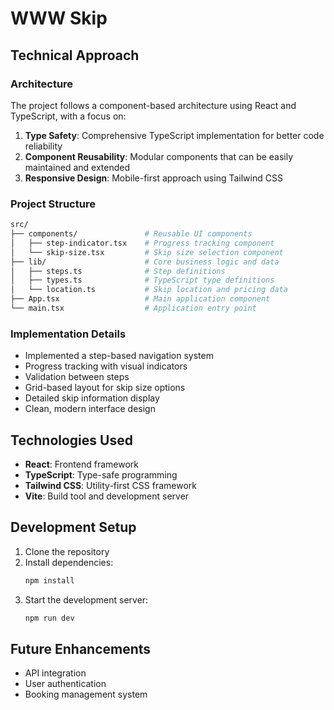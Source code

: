 # WWW Skip

## Technical Approach

### Architecture

The project follows a component-based architecture using React and TypeScript, with a focus on:

1. **Type Safety**: Comprehensive TypeScript implementation for better code reliability
2. **Component Reusability**: Modular components that can be easily maintained and extended
3. **Responsive Design**: Mobile-first approach using Tailwind CSS

### Project Structure

```bash
src/
├── components/               # Reusable UI components
│   ├── step-indicator.tsx    # Progress tracking component
│   └── skip-size.tsx         # Skip size selection component
├── lib/                      # Core business logic and data
│   ├── steps.ts              # Step definitions
│   ├── types.ts              # TypeScript type definitions
│   └── location.ts           # Skip location and pricing data
├── App.tsx                   # Main application component
└── main.tsx                  # Application entry point
```

### Implementation Details

- Implemented a step-based navigation system
- Progress tracking with visual indicators
- Validation between steps
- Grid-based layout for skip size options
- Detailed skip information display
- Clean, modern interface design

## Technologies Used

- **React**: Frontend framework
- **TypeScript**: Type-safe programming
- **Tailwind CSS**: Utility-first CSS framework
- **Vite**: Build tool and development server

## Development Setup

1. Clone the repository
2. Install dependencies:
   ```bash
   npm install
   ```
3. Start the development server:
   ```bash
   npm run dev
   ```

## Future Enhancements

- API integration
- User authentication
- Booking management system
